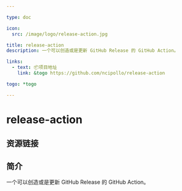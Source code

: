 ```yaml
---

type: doc

icon:
  src: /image/logo/release-action.jpg

title: release-action
description: 一个可以创造或是更新 GitHub Release 的 GitHub Action。

links:
  - text: 📦项目地址
    link: &togo https://github.com/ncipollo/release-action

togo: *togo

---
```


<ShowLogo />

# release-action

<ShowBreadcrumb />

## 资源链接

<ShowLinks />

## 简介

一个可以创造或是更新 GitHub Release 的 GitHub Action。
